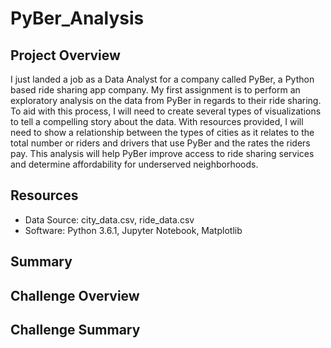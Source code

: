 # PyBer_Analysis

## Project Overview
I just landed a job as a Data Analyst for a company called PyBer, a Python based ride sharing app company. My first assignment is to perform an exploratory analysis on the data from PyBer in regards to their ride sharing. To aid with this process, I will need to create several types of visualizations to tell a compelling story about the data. With resources provided, I will need to show a relationship between the types of cities as it relates to the total number or riders and drivers that use PyBer and the rates the riders pay. This analysis will help PyBer improve access to ride sharing services and determine affordability for underserved neighborhoods.

## Resources
- Data Source: city_data.csv, ride_data.csv
- Software: Python 3.6.1, Jupyter Notebook, Matplotlib

## Summary

    
## Challenge Overview


## Challenge Summary
